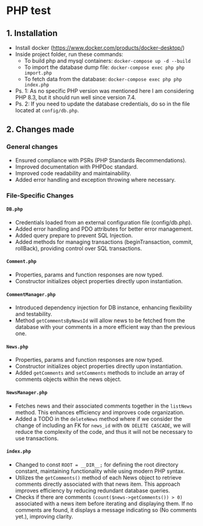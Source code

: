 # PHP test

## 1. Installation

  - Install docker (https://www.docker.com/products/docker-desktop/)
  - Inside project folder, run these commands:
    - To build php and mysql containers: ```docker-compose up -d --build```
    - To import the database dump file: ```docker-compose exec php php import.php```
    - To fetch data from the database: ```docker-compose exec php php index.php```
  - Ps. 1: As no specific PHP version was mentioned here I am considering PHP 8.3, but it should run well since version 7.4.
  - Ps. 2: If you need to update the database credentials, do so in the file located at ```config/db.php```.


## 2. Changes made

### General changes

- Ensured compliance with PSRs (PHP Standards Recommendations).
- Improved documentation with PHPDoc standard.
- Improved code readability and maintainability.
- Added error handling and exception throwing where necessary.

### File-Specific Changes

#### `DB.php`

- Credentials loaded from an external configuration file (config/db.php).
- Added error handling and PDO attributes for better error management.
- Added query prepare to prevent SQL Injection.
- Added methods for managing transactions (beginTransaction, commit, rollBack), providing control over SQL transactions.

#### `Comment.php`

- Properties, params and function responses are now typed.
- Constructor initializes object properties directly upon instantiation.

#### `CommentManager.php`

- Introduced dependency injection for DB instance, enhancing flexibility and testability.
- Method ```getCommentsByNewsId``` will allow news to be fetched from the database with your comments in a more efficient way than the previous one.

#### `News.php`

- Properties, params and function responses are now typed.
- Constructor initializes object properties directly upon instantiation.
- Added ```getComments``` and ```setComments``` methods to include an array of comments objects within the news object.

#### `NewsManager.php`

- Fetches news and their associated comments together in the ```listNews``` method. This enhances efficiency and improves code organization.
- Added a TODO in the ```deleteNews``` method where if we consider the change of including an FK for ```news_id``` with ```ON DELETE CASCADE```, we will reduce the complexity of the code, and thus it will not be necessary to use transactions.

#### `index.php`

- Changed to const ```ROOT = __DIR__;``` for defining the root directory constant, maintaining functionality while using modern PHP syntax.
- Utilizes the ```getComments()``` method of each News object to retrieve comments directly associated with that news item. This approach improves efficiency by reducing redundant database queries.
- Checks if there are comments ```(count($news->getComments()) > 0)``` associated with a news item before iterating and displaying them. If no comments are found, it displays a message indicating so (No comments yet.), improving clarity.
